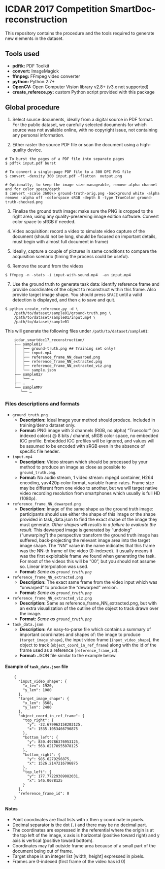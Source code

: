 # ICDAR 2017 Competition SmartDoc-reconstruction

This repository contains the procedure and the tools required to generate
new elements in the dataset.

## Tools used
* **pdftk:** PDF Toolkit
* **convert:** ImageMagick
* **ffmpeg:** FFmpeg video converter
* **python:** Python 2.7+
* **OpenCV:** Open Computer Vision library v2.8+ (v3.x not supported)
* **create_referece.py:** custom Python script provided with this package

## Global procedure

1. Select source documents, ideally from a digital source in PDF format.
   For the public dataset, we carefully selected documents for which source was
   not available online, with no copyright issue, not containing any personal 
   information.

2. Either raster the source PDF file or scan the document using a high-quality
   device.
~~~
# To burst the pages of a PDF file into separate pages
$ pdftk input.pdf burst

# To convert a single-page PDF file to a 300 DPI PNG file
$ convert -density 300 input.pdf -flatten  output.png

# Optionally, to keep the image size manageable, remove alpha channel and for color space/depth
$ convert -scale 3600\> ground-truth-orig.png -background white -alpha remove -alpha off -colorspace sRGB -depth 8 -type TrueColor ground-truth-checked.png
~~~

3. Finalize the ground truth image: make sure the PNG is cropped to the right
   area, using any quality-preserving image edition software. Convert color
   space to sRGB if needed.

4. Video acquisition: record a video to simulate video capture of the document
   (should not be long, should be focused on important details, must begin with
   almost full document in frame)

5. Ideally, capture a couple of pictures in same conditions to compare the
   acquisition scenario (timing the process could be useful).

6. Remove the sound from the videos
~~~
$ ffmpeg -n -stats -i input-with-sound.mp4  -an input.mp4
~~~

7. Use the ground truth to generate task data: identify reference frame and
   provide coordinates of the object to reconstruct within this frame. Also
   provide target image shape. You should press `SPACE` until a valid detection
   is displayed, and then `q` to save and quit.
~~~
$ python create_reference.py -d \
    /path/to/dataset/sample01/ground-truth.png \
    /path/to/dataset/sample01/input.mp4 \
    /path/to/dataset/sample01
~~~


This will generate the following files under `/path/to/dataset/sample01`:
~~~
    icdar_smartdoc17_reconstruction/
    ├── sample01/
    │   ├── ground-truth.png ## Training set only!
    │   ├── input.mp4
    │   ├── reference_frame_NN_dewarped.png
    │   ├── reference_frame_NN_extracted.png
    │   ├── reference_frame_NN_extracted_viz.png
    │   └── sample.json
    ├── sample02/
    │   └── …
    ├── …
    └── sampleMM/
       └── …
~~~

### Files descriptions and formats

* `ground_truth.png`
    * **Description:**
        Ideal image your method should produce. 
        Included in training/demo dataset only.
    * **Format:**
        PNG image with 3 channels (RGB, no alpha) “Truecolor” (no indexed 
        colors) @ 8 bits / channel, sRGB color space, no embedded ICC profile.
        Embedded ICC profiles will be ignored, and values will be assumed to be
        encoded with sRGB even in the absence of specific file header.
* `input.mp4`
    * **Description:**
        Video stream which should be processed by your method to produce an 
        image as close as possible to `ground_truth.png`.
    * **Format:**
        No audio stream, 1 video stream: mpeg4 container, H264 encoding, yuv420p
        color format, variable frame-rates. Frame size may be different from one
        video to another, but we will target native video recording resolution
        from smartphones which usually is full HD (1080p).
* `reference_frame_NN_dewarped.png`
    * **Description:**
        Image of the same shape as the ground truth image: participants should 
        use either the shape of this image or the shape provided in 
        task_data.json to find the exact shape of the image they must generate.
        _Other shapes will results in a failure to evaluate the result._ This 
        dewarped image is generated by “undoing” (“unwarping”) the perspective
        transform the ground truth image has suffered, back-projecting the 
        relevant image area into the target image shape.
        The “NN” value in the name indicates that this frame was the NN-th frame
        of the video (0-indexed). It usually means it was the first exploitable
        frame we found when generating the task. For most of the videos this 
        will be “00”, but you should not assume so.
        Linear interpolation was used.
    * **Format:** 
        *Same as `ground_truth.png`*
* `reference_frame_NN_extracted.png`
    * **Description:**
        The exact same frame from the video input which was “unwarped” to 
        produce the “dewarped” version.
    * **Format:**
        *Same as `ground_truth.png`*
* `reference_frame_NN_extracted_viz.png`
    * **Description:** 
        Same as reference_frame_NN_extracted.png, but with an extra 
        visualization of the outline of the object to track drawn over the 
        image.
    * **Format:** 
        *Same as `ground_truth.png`*
* `task_data.json`
    * **Description:**
        An easy-to-parse file which contains a summary of important coordinates 
        and shapes of: the image to produce (`target_image_shape`), the input 
        video frame (`input_video_shape`), the object to track 
        (`object_coord_in_ref_frame`) along with the id of the frame used as a 
        reference (`reference_frame_id`).
    * **Format:**
        JSON file similar to the example below.

#### Example of `task_data.json` file
~~~
    {
      "input_video_shape": {
        "x_len": 1920, 
        "y_len": 1080
      }, 
      "target_image_shape": {
        "x_len": 3508, 
        "y_len": 2480
      }, 
      "object_coord_in_ref_frame": {
        "top_right": {
          "y": -22.679962158203125, 
          "x": 1535.1053466796875
        }, 
        "bottom_left": {
          "y": 830.49786376953125, 
          "x": 568.02178955078125
        }, 
        "bottom_right": {
          "y": 985.6279296875, 
          "x": 1526.2147216796875
        }, 
        "top_left": {
          "y": 177.77229309082031, 
          "x": 546.0078125
        }
      }, 
      "reference_frame_id": 0
    }
~~~

#### Notes
  - Point coordinates are float lists with x then y coordinate in pixels. 
  - Decimal separator is the dot (`.`) and there may be no decimal part.
  - The coordinates are expressed in the referential where the origin is
    at the top left of the image, x axis is horizontal (positive toward right)
    and y axis is vertical (positive toward bottom).
  - Coordinates may fall outside frame area because of a small part of the
    document being out of frame.
  - Target shape is an integer list [width, height] expressed in pixels.
  - Frames are 0-indexed (first frame of the video has id 0)


